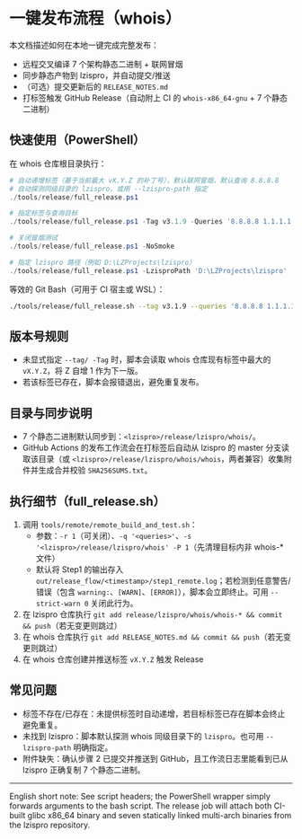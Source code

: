 # 一键发布流程（whois）

本文档描述如何在本地一键完成完整发布：

- 远程交叉编译 7 个架构静态二进制 + 联网冒烟
- 同步静态产物到 lzispro，并自动提交/推送
- （可选）提交更新后的 `RELEASE_NOTES.md`
- 打标签触发 GitHub Release（自动附上 CI 的 `whois-x86_64-gnu` + 7 个静态二进制）

## 快速使用（PowerShell）

在 whois 仓库根目录执行：

```powershell
# 自动递增标签（基于当前最大 vX.Y.Z 的补丁号），默认联网冒烟，默认查询 8.8.8.8
# 自动探测同级目录的 lzispro，或用 --lzispro-path 指定
./tools/release/full_release.ps1

# 指定标签与查询目标
./tools/release/full_release.ps1 -Tag v3.1.9 -Queries '8.8.8.8 1.1.1.1'

# 关闭冒烟测试
./tools/release/full_release.ps1 -NoSmoke

# 指定 lzispro 路径（例如 D:\LZProjects\lzispro）
./tools/release/full_release.ps1 -LzisproPath 'D:\LZProjects\lzispro'
```

等效的 Git Bash（可用于 CI 宿主或 WSL）：

```bash
./tools/release/full_release.sh --tag v3.1.9 --queries '8.8.8.8 1.1.1.1'
```

## 版本号规则
- 未显式指定 `--tag/ -Tag` 时，脚本会读取 whois 仓库现有标签中最大的 `vX.Y.Z`，将 Z 自增 1 作为下一版。
- 若该标签已存在，脚本会报错退出，避免重复发布。

## 目录与同步说明
- 7 个静态二进制默认同步到：`<lzispro>/release/lzispro/whois/`。
- GitHub Actions 的发布工作流会在打标签后自动从 lzispro 的 master 分支读取该目录（或 `<lzispro>/release/lzispro/whois/whois`，两者兼容）收集附件并生成合并校验 `SHA256SUMS.txt`。

## 执行细节（full_release.sh）
1. 调用 `tools/remote/remote_build_and_test.sh`：
   - 参数：`-r 1`（可关闭）、`-q '<queries>'`、`-s '<lzispro>/release/lzispro/whois' -P 1`（先清理目标内非 whois-* 文件）
   - 默认将 Step1 的输出存入 `out/release_flow/<timestamp>/step1_remote.log`；若检测到任意警告/错误（包含 `warning:`、`[WARN]`、`[ERROR]`），脚本会立即终止。可用 `--strict-warn 0` 关闭此行为。
2. 在 lzispro 仓库执行 `git add release/lzispro/whois/whois-* && commit && push`（若无变更则跳过）
3. 在 whois 仓库执行 `git add RELEASE_NOTES.md && commit && push`（若无变更则跳过）
4. 在 whois 仓库创建并推送标签 `vX.Y.Z` 触发 Release

## 常见问题
- 标签不存在/已存在：未提供标签时自动递增，若目标标签已存在脚本会终止避免重复。
- 未找到 lzispro：脚本默认探测 whois 同级目录下的 `lzispro`。也可用 `--lzispro-path` 明确指定。
- 附件缺失：确认步骤 2 已提交并推送到 GitHub，且工作流日志里能看到已从 lzispro 正确复制 7 个静态二进制。

---

English short note: See script headers; the PowerShell wrapper simply forwards arguments to the bash script. The release job will attach both CI-built glibc x86_64 binary and seven statically linked multi-arch binaries from the lzispro repository.
